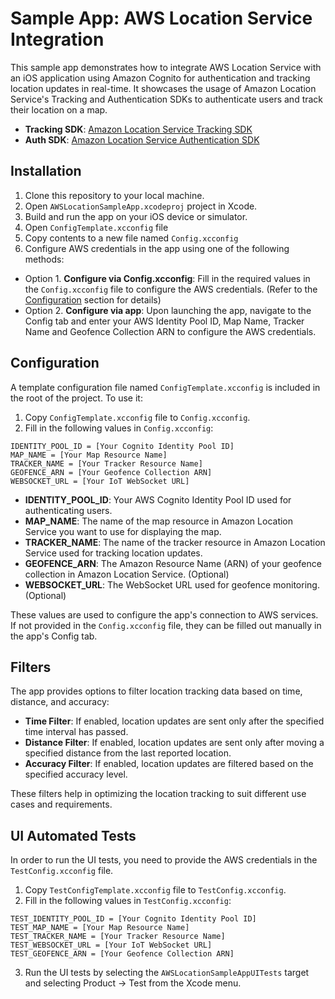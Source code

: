 # Sample App: AWS Location Service Integration

This sample app demonstrates how to integrate AWS Location Service with an iOS application using Amazon Cognito for authentication and tracking location updates in real-time. It showcases the usage of Amazon Location Service's Tracking and Authentication SDKs to authenticate users and track their location on a map.

- **Tracking SDK**: [Amazon Location Service Tracking SDK](https://github.com/aws-geospatial/amazon-location-mobile-tracking-sdk-ios)
- **Auth SDK**: [Amazon Location Service Authentication SDK](https://github.com/aws-geospatial/amazon-location-mobile-auth-sdk-ios)

## Installation

1. Clone this repository to your local machine.
2. Open `AWSLocationSampleApp.xcodeproj` project in Xcode.
3. Build and run the app on your iOS device or simulator.
4. Open `ConfigTemplate.xcconfig` file
5. Copy contents to a new file named `Config.xcconfig`
6. Configure AWS credentials in the app using one of the following methods:
  - Option 1. **Configure via Config.xcconfig**: Fill in the required values in the `Config.xcconfig` file to configure the AWS credentials. (Refer to the [Configuration](#configuration) section for details)
  - Option 2. **Configure via app**: Upon launching the app, navigate to the Config tab and enter your AWS Identity Pool ID, Map Name, Tracker Name and Geofence Collection ARN to configure the AWS credentials.

## Configuration

A template configuration file named `ConfigTemplate.xcconfig` is included in the root of the project. To use it:

1. Copy `ConfigTemplate.xcconfig` file to `Config.xcconfig`.
2. Fill in the following values in `Config.xcconfig`:
```
IDENTITY_POOL_ID = [Your Cognito Identity Pool ID] 
MAP_NAME = [Your Map Resource Name] 
TRACKER_NAME = [Your Tracker Resource Name] 
GEOFENCE_ARN = [Your Geofence Collection ARN] 
WEBSOCKET_URL = [Your IoT WebSocket URL] 
```

- **IDENTITY_POOL_ID**: Your AWS Cognito Identity Pool ID used for authenticating users.
- **MAP_NAME**: The name of the map resource in Amazon Location Service you want to use for displaying the map.
- **TRACKER_NAME**: The name of the tracker resource in Amazon Location Service used for tracking location updates.
- **GEOFENCE_ARN**: The Amazon Resource Name (ARN) of your geofence collection in Amazon Location Service. (Optional)
- **WEBSOCKET_URL**: The WebSocket URL used for geofence monitoring. (Optional)

These values are used to configure the app's connection to AWS services. If not provided in the `Config.xcconfig` file, they can be filled out manually in the app's Config tab.

## Filters

The app provides options to filter location tracking data based on time, distance, and accuracy:

- **Time Filter**: If enabled, location updates are sent only after the specified time interval has passed.
- **Distance Filter**: If enabled, location updates are sent only after moving a specified distance from the last reported location.
- **Accuracy Filter**: If enabled, location updates are filtered based on the specified accuracy level.

These filters help in optimizing the location tracking to suit different use cases and requirements.

## UI Automated Tests
In order to run the UI tests, you need to provide the AWS credentials in the `TestConfig.xcconfig` file.

1. Copy `TestConfigTemplate.xcconfig` file to `TestConfig.xcconfig`.
2. Fill in the following values in `TestConfig.xcconfig`:
```
TEST_IDENTITY_POOL_ID = [Your Cognito Identity Pool ID]
TEST_MAP_NAME = [Your Map Resource Name]
TEST_TRACKER_NAME = [Your Tracker Resource Name]
TEST_WEBSOCKET_URL = [Your IoT WebSocket URL]
TEST_GEOFENCE_ARN = [Your Geofence Collection ARN]
```
3. Run the UI tests by selecting the `AWSLocationSampleAppUITests` target and selecting Product -> Test from the Xcode menu.